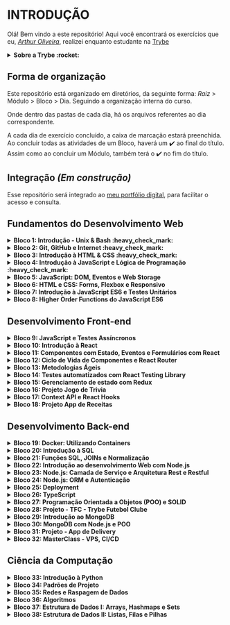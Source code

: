 # INTRODUÇÃO

Olá! Bem vindo a este repositório!
Aqui você encontrará os exercícios que eu, _[Arthur Oliveira](https://www.linkedin.com/in/arthuroliveirasou/)_, realizei enquanto estudante na [Trybe](https://www.betrybe.com/)

<details>
 <summary><strong>Sobre a Trybe :rocket:</strong></summary>
"A Trybe é uma escola do futuro para qualquer pessoa que queira melhorar de vida e construir uma carreira de sucesso em tecnologia, onde a pessoa só paga quando conseguir um bom trabalho."

O programa conta com mais de 1.500 horas de aulas presenciais e online, aborda introdução ao desenvolvimento de software, front-end, back-end, ciência da computação, engenharia de software, metodologias ágeis e habilidades comportamentais.
</details>

## Forma de organização

Este repositório está organizado em diretórios, da seguinte forma: _Raiz_ > Módulo > Bloco > Dia. Seguindo a organização interna do curso.

Onde dentro das pastas de cada dia, há os arquivos referentes ao dia correspondente.

A cada dia de exercício concluído, a caixa de marcação estará preenchida.
Ao concluir todas as atividades de um Bloco, haverá um :heavy_check_mark: ao final do título. Assim como ao concluir um Módulo, também terá o :heavy_check_mark: no fim do título.

## Integração _(Em construção)_
Esse repositório será integrado ao [meu portfólio digital](http://arthuroliveirasou.github.io/), para facilitar o acesso e consulta.

## Fundamentos do Desenvolvimento Web

<details>
 <summary><strong>Bloco 1: Introdução - Unix & Bash :heavy_check_mark:</strong></summary>

- [X] 1.3: _Fundamentos do Desenvolvimento Web_
- [X] 1.3: _Introdução - Unix & Shell_
- [X] 1.3: _Unix & Bash - Parte 1_
- [X] 1.4: _Unix & Bash - Parte 2_
</details>

<details>
 <summary><strong>Bloco 2: Git, GitHub e Internet :heavy_check_mark:</strong></summary>
 
- [X] 2.1: _Git & GitHub - O que é e para que serve?_
- [X] 2.2: _Git & Github - Entendendo os comandos_
- [X] 2.3: _Internet - Entendendo como ela funciona_
</details>

<details>
 <summary><strong>Bloco 3: Introdução à HTML & CSS :heavy_check_mark:</strong></summary>
 
- [X] 3.1: _Introdução - HTML & CSS_
- [X] 3.1: _HTML & CSS - Estruturas de página_
- [X] 3.2: _HTML & CSS - Primeiros passos em CSS_
- [X] 3.3: _HTML & CSS - Seletores e posicionamento_
- [X] 3.4: _HTML Semântico_
- [X] 3.5: _Projeto - Lessons Learned_
</details>

<details>
 <summary><strong>Bloco 4: Introdução à JavaScript e Lógica de Programação :heavy_check_mark:</strong></summary>
 
- [X] 4.1: _Introdução - JavaScript_
- [X] 4.1: _JavaScript - Primeiros passos_
- [X] 4.2: _JavaScript - Array e loop For_
- [X] 4.3: _JavaScript - Lógica de Programação e Algoritmos_
- [X] 4.4: _JavaScript - Objetos e funções_
- [X] 4.5: _Projeto - Playground Functions_
</details>

<details>
 <summary><strong>Bloco 5: JavaScript: DOM, Eventos e Web Storage</strong></summary>
 
- [X] 5.1: _JavaScript - DOM e seletores_
- [X] 5.2: _JavaScript - Trabalhando com elementos_
- [ ] 5.3: _JavaScript - Eventos_
- [ ] 5.4: _JavaScript - Web Storage_
- [ ] 5.5: _Fundamentos - JavaScript - Projetos_
- [ ] 5.5: _Projeto - Arte com Pixels_
- [ ] 5.6: _Projeto - Lista de tarefas_
- [ ] 5.7: _Projeto - Meme Generator_
- [ ] 5.7: _Projeto - Adivinhe a Cor_
- [ ] 5.7: _Projeto - Carta Misteriosa_
</details>

<details>
 <summary><strong>Bloco 6: HTML e CSS: Forms, Flexbox e Responsivo</strong></summary>
 
- [ ] 6.1: _HTML & CSS - Forms_
- [ ] 6.2: _Bibliotecas JavaScript e Frameworks CSS_
- [ ] 6.3: _Introdução - CSS Flexbox_
- [ ] 6.3: _CSS Flexbox - Parte 1_
- [ ] 6.4: _CSS Flexbox - Parte 2_
- [ ] 6.5: _CSS Responsivo - Mobile First_
- [ ] 6.6: _Projeto - Trybewarts_
</details>

<details>
 <summary><strong>Bloco 7: Introdução à JavaScript ES6 e Testes Unitários</strong></summary>
 
- [ ] 7.1: _JavaScript ES6 - let, const, arrow functions e template literals_
- [ ] 7.2: _JavaScript ES6 - Fluxo de exceção e Objetos_
- [ ] 7.3: _Primeiros passos em Jest_
- [ ] 7.4: _Projeto - JavaScript Testes Unitários_
</details>

<details>
 <summary><strong>Bloco 8: Higher Order Functions do JavaScript ES6</strong></summary>
 
- [ ] 8.1: _JavaScript ES6 - Introdução a Higher Order Functions_
- [ ] 8.2: _JavaScript ES6 - Higher Order Functions - forEach, find, some, every, sort_
- [ ] 8.3: _JavaScript ES6 - Higher Order Functions - map e filter_
- [ ] 8.4: _JavaScript ES6 - Higher Order Functions - reduce_
- [ ] 8.5: _JavaScript ES6 - spread operator, parâmetro rest, destructuring e mais_
- [ ] 8.6: _Projeto - Zoo functions_
</details>


## Desenvolvimento Front-end

<details>
 <summary><strong>Bloco 9: JavaScript e Testes Assíncronos</strong></summary>
 
- [ ] 9.1: _JavaScript Assíncrono e Callbacks_
- [ ] 9.2: _JavaScript Assíncrono - Fetch API e async/await_
- [ ] 9.3: _Jest - Testes Assíncronos_
- [ ] 9.4: _Projeto - Carrinho de Compras_
</details>

<details>
 <summary><strong>Bloco 10: Introdução à React</strong></summary>
 
- [ ] 10.1: _'Hello, world!' no React!_
- [ ] 10.2: _Componentes React_
- [ ] 10.3: _Projeto - Sistema Solar_
</details>

<details>
 <summary><strong>Bloco 11: Componentes com Estado, Eventos e Formulários com React</strong></summary>
 
- [ ] 11.1: _Componentes com estado e eventos_
- [ ] 11.2: _Formulários no React_
- [ ] 11.3: _Projeto - Tryunfo_
</details>

<details>
 <summary><strong>Bloco 12: Ciclo de Vida de Componentes e React Router</strong></summary>
 
- [ ] 12.1: _Ciclo de vida de componentes_
- [ ] 12.2: _React Router_
- [ ] 12.3: _Projeto - TrybeTunes_
</details>

<details>
 <summary><strong>Bloco 13: Metodologias Ágeis</strong></summary>
 
- [ ] 13.1: _Metodologias Ágeis_
- [ ] 13.2: _Projeto - Frontend Online Store_
</details>

<details>
 <summary><strong>Bloco 14: Testes automatizados com React Testing Library</strong></summary>
 
- [ ] 14.1: _RTL - Primeiros passos_
- [ ] 14.2: _RTL - Mocks e Inputs_
- [ ] 14.3: _RTL - Testando React Router_
- [ ] 14.4: _Projeto - Testes em React_
</details>

<details>
 <summary><strong>Bloco 15: Gerenciamento de estado com Redux</strong></summary>
 
- [ ] 15.1: _Introdução ao Redux - O estado global da aplicação_
- [ ] 15.2: _Usando o Redux no React_
- [ ] 15.3: _Usando o Redux no React - Prática_
- [ ] 15.4: _Usando o Redux no React - Actions Assíncronas_
- [ ] 15.5: _Testes em React-Redux_
- [ ] 15.6: _Projeto - Trybe Wallet_
</details>

<details>
 <summary><strong>Bloco 16: Projeto Jogo de Trivia</strong></summary>
 
- [ ] 16.1: _Projeto - Jogo de Trivia_
</details>

<details>
 <summary><strong>Bloco 17: Context API e React Hooks</strong></summary>
 
- [ ] 17.1: _Context API do React_
- [ ] 17.2: _React Hooks - useState e useContext_
- [ ] 17.3: _React Hooks - useEffect e Hooks customizados_
- [ ] 17.4: _Projeto - StarWars Datatable com Context API e Hooks_
</details>

<details>
 <summary><strong>Bloco 18: Projeto App de Receitas</strong></summary>
 
- [ ] 18.1: _Projeto - App de Receitas_
</details>

## Desenvolvimento Back-end

<details>
 <summary><strong>Bloco 19: Docker: Utilizando Containers</strong></summary>
 
- [ ] 19.1: _Utilizando Containers - Docker_
- [ ] 19.2: _Manipulação e Criação de Imagens no Docker_
- [ ] 19.3: _Orquestrando Containers com Docker Compose_
- [ ] 19.4: _Projeto - Docker Todo-List_
</details>

<details>
 <summary><strong>Bloco 20: Introdução à SQL</strong></summary>
 
- [ ] 20.1: _Banco de dados SQL_
- [ ] 20.2: _Encontrando dados em um banco de dados_
- [ ] 20.3: _Filtrando dados de forma específica_
- [ ] 20.4: _Manipulando tabelas_
- [ ] 20.5: _Projeto - All For One_
</details>

<details>
 <summary><strong>Bloco 21: Funções SQL, JOINs e Normalização</strong></summary>
 
- [ ] 21.1: _Funções mais usadas no SQL_
- [ ] 21.2: _Descomplicando JOINs_
- [ ] 21.3: _Transformando ideias em um modelo de banco de dados_
- [ ] 21.4: _Aula ao vivo + Projeto - One For All_
</details>

<details>
 <summary><strong>Bloco 22: Introdução ao desenvolvimento Web com Node.js</strong></summary>
 
- [ ] 22.1: _Node.js - Um motor JavaScript_
- [ ] 22.2: _Node.js - Fluxo Assíncrono_
- [ ] 22.3: _Mocha, Chai e Sinon - Testes de Back-end com Node.js_
- [ ] 22.4: _Express - HTTP com Node.js_
- [ ] 22.5: _Express - Middlewares_
- [ ] 22.6: _Atividades + Projeto - Talker Manager_
</details>

<details>
 <summary><strong>Bloco 23: Node.js: Camada de Serviço e Arquitetura Rest e Restful</strong></summary>
 
- [ ] 23.1: _Arquitetura de Software - Camada de Model_
- [ ] 23.2: _Arquitetura de Software - Camada de Controller e Service_
- [ ] 23.3: _Arquitetura Web - Rest e Restful_
- [ ] 23.4: _Arquitetura de Software - Testando as Camadas_
- [ ] 23.5: _Projeto - Store Manager_
</details>

<details>
 <summary><strong>Bloco 24: Node.js: ORM e Autenticação</strong></summary>
 
- [ ] 24.1: _Introdução - Node.js: ORM e Autenticação_
- [ ] 24.1: _ORM - Interface da aplicação com o banco de dados_
- [ ] 24.2: _ORM - Associations_
- [ ] 24.3: _JWT - (JSON Web Token)_
- [ ] 24.4: _Testando APIs com Testes de Integração_
- [ ] 24.5: _Projeto - API de Blogs_
</details>

<details>
 <summary><strong>Bloco 25: Deployment</strong></summary>
 
- [ ] 25.1: _Introdução - Deploy_
- [ ] 25.1: _Infraestrutura - Deploy com Heroku_
- [ ] 25.2: _Deploy Docker & Heroku_
- [ ] 25.3: _Projeto - Stranger Things_
</details>

<details>
 <summary><strong>Bloco 26: TypeScript</strong></summary>
 
- [ ] 26.1: _Introdução ao TypeScript_
- [ ] 26.2: _Tipagem Estática e Generics_
- [ ] 26.3: _Express com TypeScript_
- [ ] 26.4: _Projeto - Trybe Smith_
</details>

<details>
 <summary><strong>Bloco 27: Programação Orientada a Objetos (POO) e SOLID</strong></summary>
 
- [ ] 27.1: _Introdução à Orientação a Objetos_
- [ ] 27.2: _Herança e Interfaces_
- [ ] 27.3: _Polimorfismo_
- [ ] 27.4: _SOLID - Introdução e Princípios S, O e D_
- [ ] 27.5: _SOLID - Princípios L e I_
- [ ] 27.6: _Projeto - Trybers and Dragons_
</details>

<details>
 <summary><strong>Bloco 28: Projeto - TFC - Trybe Futebol Clube</strong></summary>
 
- [ ] 28.1: _Projeto - TFC - Trybe Futebol Clube_
</details>

<details>
 <summary><strong>Bloco 29: Introdução ao MongoDB</strong></summary>
 
- [ ] 29.1: _Introdução - NoSQL_
- [ ] 29.1: _MongoDB - Introdução_
- [ ] 29.2: _Filter Operators_
- [ ] 29.3: _Operadores de consulta_
- [ ] 29.4: _Updates Simples_
- [ ] 29.5: _Updates Complexos - Arrays_
- [ ] 29.6: _Projeto - Commerce_
</details>

<details>
 <summary><strong>Bloco 30: MongoDB com Node.js e POO</strong></summary>
 
- [ ] 30.1: _MongoDB e arquitetura MSC_
- [ ] 30.2: _MongoDB e POO_
- [ ] 30.3: _Projeto - Car Shop_
</details>

<details>
 <summary><strong>Bloco 31: Projeto - App de Delivery</strong></summary>
 
- [ ] 31.1: _Projeto - App de Delivery_
</details>

<details>
 <summary><strong>Bloco 32: MasterClass - VPS, CI/CD</strong></summary>
 
- [ ] 32.1: _Dia 1 - VPS_
- [ ] 32.2: _Dia 2_
</details>

## Ciência da Computação

<details>
 <summary><strong>Bloco 33: Introdução à Python</strong></summary>
 
- [ ] 33.1: _Introdução - Ciência da Computação_
- [ ] 33.1: _Aprendendo Python_
- [ ] 33.2: _Entrada e Saída de Dados_
- [ ] 33.3: _Testes_
- [ ] 33.4: _Projeto - Job Insights_
</details>

<details>
 <summary><strong>Bloco 34: Padrões de Projeto</strong></summary>
 
- [ ] 34.1: _P.O.O em Python_
- [ ] 34.2: _Padrões - Iterator, Adapter, Strategy_
- [ ] 34.3: _Padrões - Decorator, Observer, Factory_
- [ ] 34.4: _Projeto - Relatórios de Estoque_
</details>

<details>
 <summary><strong>Bloco 35: Redes e Raspagem de Dados</strong></summary>
 
- [ ] 35.1: _Arquitetura de redes_
- [ ] 35.2: _Redes de computadores, ferramentas e segurança_
- [ ] 35.3: _Raspagem de Dados_
- [ ] 35.4: _Projeto - Tech news_
</details>

<details>
 <summary><strong>Bloco 36: Algoritmos</strong></summary>
 
- [ ] 36.1: _Complexidade de Algoritmos_
- [ ] 36.2: _Recursividade e Estratégias para solução de problemas_
- [ ] 36.3: _Algoritmos de ordenação e busca_
- [ ] 36.4: _Projeto - Algoritmos_
</details>

<details>
 <summary><strong>Bloco 37: Estrutura de Dados I: Arrays, Hashmaps e Sets</strong></summary>
 
- [ ] 37.1: _Arquitetura de Computadores_
- [ ] 37.2: _Arrays_
- [ ] 37.3: _Hashmap e Dict_
- [ ] 37.4: _Set_
- [ ] 37.5: _Projeto - Restaurant Orders_
</details>

<details>
 <summary><strong>Bloco 38: Estrutura de Dados II: Listas, Filas e Pilhas</strong></summary>
 
- [ ] 38.1: _Nó e Listas Encadeadas_
- [ ] 38.2: _Pilhas e Filas_
- [ ] 38.3: _Projeto - TING - Trybe Is Not Google_
</details>
